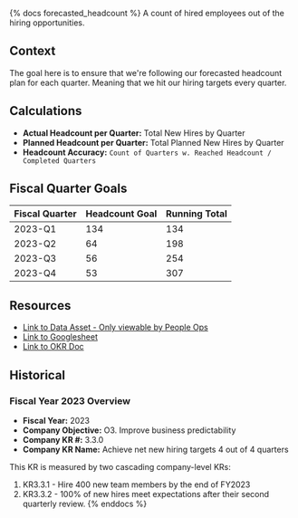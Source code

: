 {% docs forecasted_headcount %}
A count of hired employees out of the hiring opportunities.

## Context
The goal here is to ensure that we're following our forecasted headcount plan for each quarter. Meaning that we hit our hiring targets every quarter.

## Calculations
* **Actual Headcount per Quarter:** Total New Hires by Quarter
* **Planned Headcount per Quarter:** Total Planned New Hires by Quarter
* **Headcount Accuracy:**  `Count of Quarters w. Reached Headcount / Completed Quarters`

## Fiscal Quarter Goals
| Fiscal Quarter | Headcount Goal | Running Total |
|----------------|----------------|---------------|
| 2023-Q1        |            134 |           134 |
| 2023-Q2        |             64 |           198 |
| 2023-Q3        |             56 |           254 |
| 2023-Q4        |             53 |           307 |

## Resources
* [Link to Data Asset - Only viewable by People Ops](https://fishtown.looker.com/looks/354)
* [Link to Googlesheet](https://docs.google.com/spreadsheets/d/140h4n5rKUIpOjWZ9eqrW85kWjH6JunGCRx-ckypYd0Q/edit#gid=706014396)
* [Link to OKR Doc](https://www.notion.so/O3-Improve-business-predictability-f27543a1cef5409b94c9bb8d7a71afa2)

## Historical

### Fiscal Year 2023 Overview
* **Fiscal Year:** 2023
* **Company Objective:** O3. Improve business predictability
* **Company KR #:** 3.3.0
* **Company KR Name:** Achieve net new hiring targets 4 out of 4 quarters

This KR is measured by two cascading company-level KRs:
1. KR3.3.1 - Hire 400 new team members by the end of FY2023
2. KR3.3.2 - 100% of new hires meet expectations after their second quarterly review.
{% enddocs %}